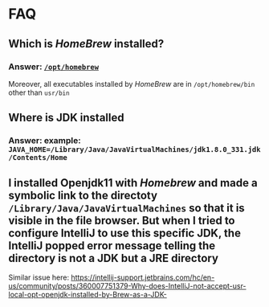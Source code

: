 # FAQ
## Which is *HomeBrew* installed?
### Answer: [`/opt/homebrew`](https://earthly.dev/blog/homebrew-on-m1/)
Moreover, all executables installed by *HomeBrew* are in `/opt/homebrew/bin` other than `usr/bin`
## Where is JDK installed
### Answer: example: `JAVA_HOME=/Library/Java/JavaVirtualMachines/jdk1.8.0_331.jdk/Contents/Home`
## I installed Openjdk11 with *Homebrew* and made a symbolic link to the directoty `/Library/Java/JavaVirtualMachines` so that it is visible in the file browser. But when I tried to configure IntelliJ to use this specific JDK, the IntelliJ popped error message telling the directory is not a JDK but a JRE directory

Similar issue here: https://intellij-support.jetbrains.com/hc/en-us/community/posts/360007751379-Why-does-IntelliJ-not-accept-usr-local-opt-openjdk-installed-by-Brew-as-a-JDK-
